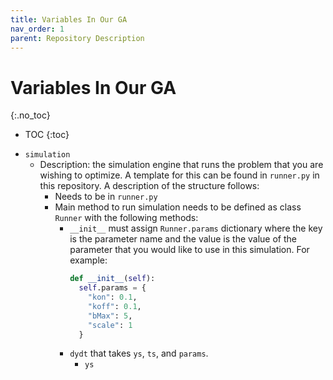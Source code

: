```yaml
---
title: Variables In Our GA
nav_order: 1
parent: Repository Description
---
```


# Variables In Our GA
{:.no_toc}

* TOC
{:toc}

+ `simulation`
    + Description: the simulation engine that runs the problem that you are wishing to optimize. A template for this can be found in `runner.py` in this repository. A description of the structure follows:
        + Needs to be in `runner.py`
        + Main method to run simulation needs to be defined as class `Runner` with the following methods:
            + `__init__` must assign `Runner.params` dictionary where the key is the parameter name and the value is the value of the parameter that you would like to use in this simulation. For example:
                ```python
                def __init__(self):
                  self.params = {
                    "kon": 0.1,
                    "koff": 0.1,
                    "bMax": 5,
                    "scale": 1
                  }
                ```
            + `dydt` that takes `ys`, `ts`, and `params`.
                + `ys` 